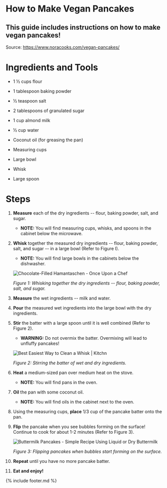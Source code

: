 # How to Make Vegan Pancakes
## This guide includes instructions on how to make vegan pancakes!

Source: <https://www.noracooks.com/vegan-pancakes/>

# Ingredients and Tools

-   1 ½ cups flour

-   1 tablespoon baking powder

-   ½ teaspoon salt

-   2 tablespoons of granulated sugar

-   1 cup almond milk

-   ½ cup water

-   Coconut oil (for greasing the pan)

-   Measuring cups

-   Large bowl

-   Whisk

-   Large spoon

# Steps 

1.  **Measure** each of the dry ingredients -- flour, baking powder, salt, and sugar.

    - **NOTE:** You will find measuring cups, whisks, and spoons in the cabinet below the microwave.

2.  **Whisk** together the measured dry ingredients -- flour, baking powder, salt, and sugar \-- in a large bowl (Refer to Figure I).

    - **NOTE:** You will find large bowls in the cabinets below the dishwasher.

    ![Chocolate-Filled Hamantaschen - Once Upon a
    Chef](images/media/image1.jpeg)

    *Figure 1: Whisking together the dry ingredients -- flour, baking powder, salt, and sugar.*

3.  **Measure** the wet ingredients -- milk and water.

4.  **Pour** the measured wet ingredients into the large bowl with the dry ingredients.

5.  **Stir** the batter with a large spoon until it is well combined (Refer to Figure 2).

    - **WARNING:** Do not overmix the batter. Overmixing will lead to unfluffy pancakes!

    ![Best Easiest Way to Clean a Whisk \|
    Kitchn](images/media/image2.jpeg)

    *Figure 2: Stirring the batter of wet and dry ingredients.*

6.  **Heat** a medium-sized pan over medium heat on the stove.

    - **NOTE:** You will find pans in the oven.

7.  **Oil** the pan with some coconut oil.

    - **NOTE:** You will find oils in the cabinet next to the oven.

8.  Using the measuring cups, **place** 1/3 cup of the pancake batter onto the pan.

9.  **Flip** the pancake when you see bubbles forming on the surface! Continue to cook for about 1-2 minutes (Refer to Figure 3).

    ![Buttermilk Pancakes - Simple Recipe Using Liquid or Dry
    Buttermilk](images/media/image3.jpeg)

    *Figure 3: Flipping pancakes when bubbles start forming on the surface.*

10. **Repeat** until you have no more pancake batter.

11. **Eat and enjoy!**

{% include footer.md %}